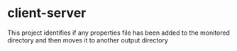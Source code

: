 # client-server
This project identifies if any properties file has been added to the monitored directory and then moves it to another output directory
